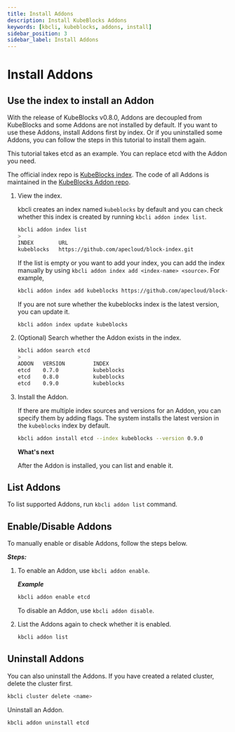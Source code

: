 ```yaml
---
title: Install Addons
description: Install KubeBlocks Addons
keywords: [kbcli, kubeblocks, addons, install]
sidebar_position: 3
sidebar_label: Install Addons
---
```


# Install Addons

## Use the index to install an Addon

With the release of KubeBlocks v0.8.0, Addons are decoupled from KubeBlocks and some Addons are not installed by default. If you want to use these Addons, install Addons first by index. Or if you uninstalled some Addons, you can follow the steps in this tutorial to install them again.

This tutorial takes etcd as an example. You can replace etcd with the Addon you need.

The official index repo is [KubeBlocks index](https://github.com/apecloud/block-index). The code of all Addons is maintained in the [KubeBlocks Addon repo](https://github.com/apecloud/kubeblocks-addons).

1. View the index.

   kbcli creates an index named `kubeblocks` by default and you can check whether this index is created by running `kbcli addon index list`.

   ```bash
   kbcli addon index list
   >
   INDEX        URL
   kubeblocks   https://github.com/apecloud/block-index.git 
   ```

   If the list is empty or you want to add your index, you can add the index manually by using `kbcli addon index add <index-name> <source>`. For example,

   ```bash
   kbcli addon index add kubeblocks https://github.com/apecloud/block-index.git
   ```

   If you are not sure whether the kubeblocks index is the latest version, you can update it.

   ```bash
   kbcli addon index update kubeblocks
   ```

2. (Optional) Search whether the Addon exists in the index.

   ```bash
   kbcli addon search etcd
   >
   ADDON   VERSION         INDEX
   etcd    0.7.0           kubeblocks
   etcd    0.8.0           kubeblocks
   etcd    0.9.0           kubeblocks
   ```

3. Install the Addon.

   If there are multiple index sources and versions for an Addon, you can specify them by adding flags. The system installs the latest version in the `kubeblocks` index by default.

   ```bash
   kbcli addon install etcd --index kubeblocks --version 0.9.0
   ```

   **What's next**

   After the Addon is installed, you can list and enable it.

## List Addons

To list supported Addons, run `kbcli addon list` command.

## Enable/Disable Addons

To manually enable or disable Addons, follow the steps below.

***Steps:***

1. To enable an Addon, use `kbcli addon enable`.

   ***Example***

   ```bash
   kbcli addon enable etcd
   ```

   To disable an Addon, use `kbcli addon disable`.

2. List the Addons again to check whether it is enabled.

   ```bash
   kbcli addon list
   ```

## Uninstall Addons

You can also uninstall the Addons. If you have created a related cluster, delete the cluster first.

```bash
kbcli cluster delete <name>
```

Uninstall an Addon.

```bash
kbcli addon uninstall etcd
```
